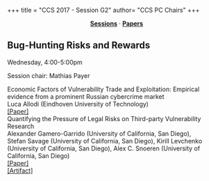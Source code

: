 +++
title = "CCS 2017 - Session G2"
author= "CCS PC Chairs"
+++
<center><a href="/sessions"><b>Sessions</b></a> &middot; <a href="/papers"><b>Papers</b></a></center>
<p>
<h2>Bug-Hunting Risks and Rewards</h2>Wednesday, 4:00-5:00pm<p>Session chair: Mathias Payer<div class="bpaper"><span class="ptitle">Economic Factors of Vulnerability Trade and Exploitation: Empirical evidence from a prominent Russian cybercrime market</span></br><div class="pblock"><span class="author">Luca&nbsp;Allodi</span> <span class="institution">(Eindhoven University of Technology)</span><br><div class="pextra"><a href="https://arxiv.org/abs/1708.04866">[Paper]</a><br></div></div></div><div class="bpaper"><span class="ptitle">Quantifying the Pressure of Legal Risks on Third-party Vulnerability Research</span></br><div class="pblock"><span class="author">Alexander&nbsp;Gamero-Garrido</span> <span class="institution">(University of California, San Diego)</span>, <span class="author">Stefan&nbsp;Savage</span> <span class="institution">(University of California, San Diego)</span>, <span class="author">Kirill&nbsp;Levchenko</span> <span class="institution">(University of California, San Diego)</span>, <span class="author">Alex&nbsp;C.&nbsp;Snoeren</span> <span class="institution">(University of California, San Diego)</span><br><div class="pextra"><a href="https://papers.ssrn.com/sol3/papers.cfm?abstract_id=3029140">[Paper]</a><br><a href="https://drive.google.com/file/d/0ByquBcDFaNXhRElvRl9md0QyR1k/view?usp=sharing">[Artifact]</a><br></div></div></div>